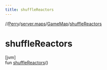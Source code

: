 ```yaml
---
title: shuffleReactors
---
```

//[Perry](../../../index.html)/[server.maps](../index.html)/[GameMap](index.html)/[shuffleReactors](shuffle-reactors.html)



# shuffleReactors



[jvm]\
fun [shuffleReactors](shuffle-reactors.html)()




